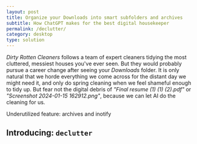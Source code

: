 ```yaml
---
layout: post
title: Organize your Downloads into smart subfolders and archives
subtitle: How ChatGPT makes for the best digital housekeeper
permalink: /declutter/
category: desktop
type: solution
---
```

*Dirty Rotten Cleaners* follows a team of expert cleaners tidying the most cluttered, messiest houses you've ever seen. But they would probably pursue a career change after seeing your *Downloads* folder. It is only natural that we horde everything we come across for the distant day we might need it, and only do spring cleaning when we feel shameful enough to tidy up. But fear not the digital debris of *"Final resume (1) (1) (2).pdf"* or *"Screenshot 2024-01-15 162912.png"*, because we can let AI do the cleaning for us.

Underutilized feature: archives and inotify

## Introducing: `declutter`

